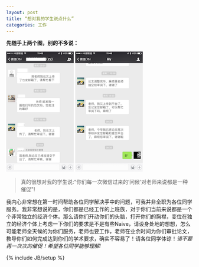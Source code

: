 ```yaml
---
layout: post
title: “想对我的学生说点什么”
categories: 工作
---
```



 **先随手上两个图，别的不多说：**  
 
 ![image](https://github.com/jiangzerui/picture_blog/raw/master/IMG_3805.PNG)
 ![image](https://github.com/jiangzerui/picture_blog/raw/master/IMG_3806.PNG)

>	真的很想对我的学生说:"你们每一次微信过来的’问候’对老师来说都是一种催促"!   
 

我内心非常想在第一时间帮助各位同学解决手中的问题，可我并非全职为各位同学服务。我非常想说的是，你们都是已经工作的上班族，对于你们当前来说都是一个个非常独立的经济个体。那么请你们开动你们的头脑，打开你们的胸襟，变位在独立的经济个体上考虑一下你们的要求是不是有些Naive，请设身处地的想想，怎么可能老师全天候的为你们服务，老师也要工作，老师在业余时间为你们审批论文，教导你们如何完成达到你们的学术要求，确实不容易了！请各位同学体谅！*请不要再一次次的催促！希望各位同学能够理解!*
  
  {% include JB/setup %}